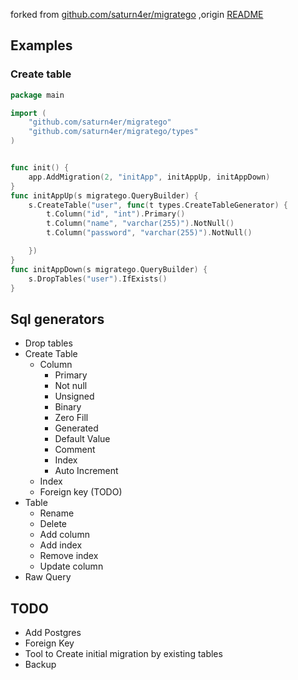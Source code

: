 
forked from [github.com/saturn4er/migratego]() ,origin [README](README_origin.MD)

## Examples

### Create table
```go
package main

import (
	"github.com/saturn4er/migratego"
	"github.com/saturn4er/migratego/types"
)


func init() {
	app.AddMigration(2, "initApp", initAppUp, initAppDown)
}
func initAppUp(s migratego.QueryBuilder) {
	s.CreateTable("user", func(t types.CreateTableGenerator) {
		t.Column("id", "int").Primary()
		t.Column("name", "varchar(255)").NotNull()
		t.Column("password", "varchar(255)").NotNull()

	})
}
func initAppDown(s migratego.QueryBuilder) {
	s.DropTables("user").IfExists()
}
```

## Sql generators
 * Drop tables
 * Create Table
   * Column
     * Primary
     * Not null
     * Unsigned
     * Binary
     * Zero Fill
     * Generated
     * Default Value
     * Comment
     * Index
     * Auto Increment
   * Index
   * Foreign key (TODO)
 * Table
   * Rename
   * Delete
   * Add column
   * Add index
   * Remove index
   * Update column
 * Raw Query
 

## TODO
- Add Postgres
- Foreign Key
- Tool to Create initial migration by existing tables
- Backup